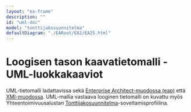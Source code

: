 ```yaml
---
layout: "ea-frame"
description: ""
id: "uml-doc"
model: "tonttijakosuunnitelma"
defaultDiagram: "./EARoot/EA2/EA25.html"
---
```

# Loogisen tason kaavatietomalli - UML-luokkakaaviot
UML-tietomalli ladattavissa sekä [Enterprise Architect-muodossa (eap)](../tonttijakosuunnitelma.eap?raw=true) että [XMI-muodossa](../tonttijakosuunnitelma.xmi?raw=true). UML-mallia vastaava looginen tietomalli on kuvattu myös Yhteentoimivuusalustan [Tonttijakosuunnitelma](https://tietomallit.suomi.fi/model/rytj-tjs/)-soveltamisprofiilina.
